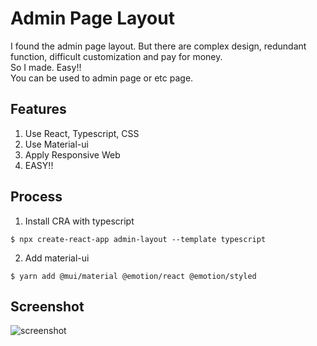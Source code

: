 # Admin Page Layout 
I found the admin page layout. But there are complex design, redundant function, difficult customization and pay for money.  
So I made. Easy!!   
You can be used to admin page or etc page.

## Features

1. Use React, Typescript, CSS
2. Use Material-ui
3. Apply Responsive Web
4. EASY!!

## Process
1. Install CRA with typescript
```
$ npx create-react-app admin-layout --template typescript
```

2. Add material-ui
```
$ yarn add @mui/material @emotion/react @emotion/styled
```

## Screenshot

![screenshot](https://user-images.githubusercontent.com/53844621/141734209-c08636c9-1d26-4cb2-9e03-579ef60e9a99.png)

